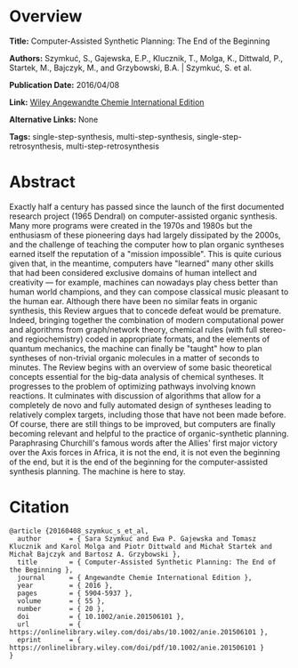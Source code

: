 # Overview
**Title:**
Computer-Assisted Synthetic Planning: The End of the Beginning

**Authors:**
Szymkuć, S., Gajewska, E.P., Klucznik, T., Molga, K., Dittwald, P., Startek, M., Bajczyk, M., and Grzybowski, B.A. |
Szymkuć, S. et al.

**Publication Date:**
2016/04/08

**Link:**
[Wiley Angewandte Chemie International Edition](https://onlinelibrary.wiley.com/doi/10.1002/anie.201506101)

**Alternative Links:**
None

**Tags:**
single-step-synthesis, multi-step-synthesis, single-step-retrosynthesis, multi-step-retrosynthesis


# Abstract
Exactly half a century has passed since the launch of the first documented research project (1965 Dendral) on computer-assisted organic synthesis.
Many more programs were created in the 1970s and 1980s but the enthusiasm of these pioneering days had largely dissipated by the 2000s, and the challenge of teaching the computer how to plan organic syntheses earned itself the reputation of a "mission impossible".
This is quite curious given that, in the meantime, computers have "learned" many other skills that had been considered exclusive domains of human intellect and creativity — for example, machines can nowadays play chess better than human world champions, and they can compose classical music pleasant to the human ear.
Although there have been no similar feats in organic synthesis, this Review argues that to concede defeat would be premature.
Indeed, bringing together the combination of modern computational power and algorithms from graph/network theory, chemical rules (with full stereo- and regiochemistry) coded in appropriate formats, and the elements of quantum mechanics, the machine can finally be "taught" how to plan syntheses of non-trivial organic molecules in a matter of seconds to minutes.
The Review begins with an overview of some basic theoretical concepts essential for the big-data analysis of chemical syntheses.
It progresses to the problem of optimizing pathways involving known reactions.
It culminates with discussion of algorithms that allow for a completely de novo and fully automated design of syntheses leading to relatively complex targets, including those that have not been made before.
Of course, there are still things to be improved, but computers are finally becoming relevant and helpful to the practice of organic-synthetic planning.
Paraphrasing Churchill's famous words after the Allies' first major victory over the Axis forces in Africa, it is not the end, it is not even the beginning of the end, but it is the end of the beginning for the computer-assisted synthesis planning.
The machine is here to stay.


# Citation
```
@article {20160408_szymkuc_s_et_al,
  author       = { Sara Szymkuć and Ewa P. Gajewska and Tomasz Klucznik and Karol Molga and Piotr Dittwald and Michał Startek and Michał Bajczyk and Bartosz A. Grzybowski },
  title        = { Computer-Assisted Synthetic Planning: The End of the Beginning },
  journal      = { Angewandte Chemie International Edition },
  year         = { 2016 },
  pages        = { 5904-5937 },
  volume       = { 55 },
  number       = { 20 },
  doi          = { 10.1002/anie.201506101 },
  url          = { https://onlinelibrary.wiley.com/doi/abs/10.1002/anie.201506101 },
  eprint       = { https://onlinelibrary.wiley.com/doi/pdf/10.1002/anie.201506101 }
}
```
